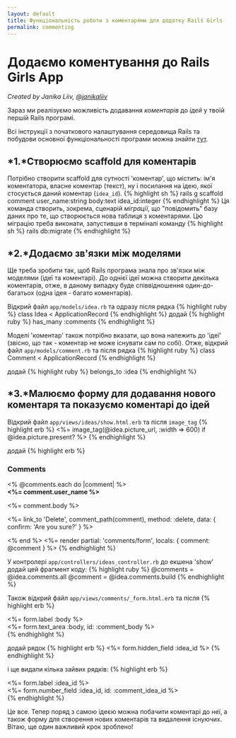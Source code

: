 ```yaml
---
layout: default
title: Функціональність роботи з коментарями для додатку Rails Girls
permalink: commenting
---
```

# Додаємо коментування до Rails Girls App
*Created by Janika Liiv, [@janikaliiv](https://twitter.com/janikaliiv)*

Зараз ми реалізуємо можливість додавання *коментарів* до *ідей* у твоїй першій Rails програмі.

Всі інструкції з початкового налаштування середовища Rails та побудови основної функціональності програми можна знайти [тут](/app).

## *1.*Створюємо scaffold для коментарів

Потрібно створити scaffold для сутності 'коментар', що містить: ім'я коментатора, власне коментар (текст), ну і посилання на ідею, якої стосується даний коментар (`idea_id`).
{% highlight sh %}
rails g scaffold comment user_name:string body:text idea_id:integer
{% endhighlight %}
Ця команда створить, зокрема, сценарій *міграції*, що "повідомить" базу даних про те, що створюється нова таблиця з коментарями. Цю міграцію треба виконати, запустивши в терміналі команду
{% highlight sh %}
rails db:migrate
{% endhighlight %}

## *2.*Додаємо зв'язки між моделями

Ще треба зробити так, щоб Rails програма знала про зв'язки між моделями (ідеї та коментарі).
До однієї ідеї можна створити декілька коментарів, отже, в даному випадку буде співвідношення один-до-багатьох (одна ідея - багато коментарів).

Відкрий файл `app/models/idea.rb` та одразу після рядка
{% highlight ruby %}
class Idea < ApplicationRecord
{% endhighlight %}
додай
{% highlight ruby %}
has_many :comments
{% endhighlight %}

Моделі 'коментар' також потрібно вказати, що вона належить до 'ідеї' (звісно, що так - коментар не може існувати сам по собі). Отже, відкрий файл `app/models/comment.rb` та після рядка
{% highlight ruby %}
class Comment < ApplicationRecord
{% endhighlight %}

додай
{% highlight ruby %}
belongs_to :idea
{% endhighlight %}

## *3.*Малюємо форму для додавання нового коментаря та показуємо коментарі до ідей

Відкрий файл `app/views/ideas/show.html.erb` та після `image_tag`
{% highlight erb %}
<%= image_tag(@idea.picture_url, :width => 600) if @idea.picture.present? %>
{% endhighlight %}

додай
{% highlight erb %}
<h3>Comments</h3>
<% @comments.each do |comment| %>
  <div>
    <strong><%= comment.user_name %></strong>
    <br>
    <p><%= comment.body %></p>
    <p><%= link_to 'Delete', comment_path(comment), method: :delete, data: { confirm: 'Are you sure?' } %></p>
  </div>
<% end %>
<%= render partial: 'comments/form', locals: { comment: @comment } %>
{% endhighlight %}

У контролері `app/controllers/ideas_controller.rb` до екшена 'show' додай цей фрагмент коду:
{% highlight ruby %}
@comments = @idea.comments.all
@comment = @idea.comments.build
{% endhighlight %}

Також відкрий файл `app/views/comments/_form.html.erb` та після
{% highlight erb %}
  <div class="field">
    <%= form.label :body %><br>
    <%= form.text_area :body, id: :comment_body %>
  </div>
{% endhighlight %}

додай рядок
{% highlight erb %}
<%= form.hidden_field :idea_id %>
{% endhighlight %}

і ще видали кілька зайвих рядків:
{% highlight erb %}
<div class="field">
  <%= form.label :idea_id %><br>
  <%= form.number_field :idea_id, id: :comment_idea_id %>
</div>
{% endhighlight %}

Це все. Тепер поряд з самою ідеєю можна побачити коментарі до неї, а також форму для створення нових коментарів та видалення існуючих.
Вітаю, ще один важливий крок зроблено!
